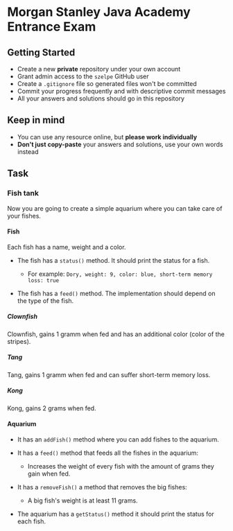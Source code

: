 # Morgan Stanley Java Academy Entrance Exam

## Getting Started

- Create a new **private** repository under your own account
- Grant admin access to the `szelpe` GitHub user
- Create a `.gitignore` file so generated files won't be committed
- Commit your progress frequently and with descriptive commit messages
- All your answers and solutions should go in this repository

## Keep in mind

- You can use any resource online, but **please work individually**
- **Don't just copy-paste** your answers and solutions, use your own words
  instead
  
## Task
  
### Fish tank

Now you are going to create a simple aquarium
where you can take care of your fishes.

#### Fish

Each fish has a name, weight and a color.

- The fish has a `status()` method. It should print the status for a fish.

  - For example: `Dory, weight: 9, color: blue, short-term memory loss: true`

- The fish has a `feed()` method. The implementation should depend
  on the type of the fish.

##### Clownfish

Clownfish, gains 1 gramm when fed and
has an additional color (color of the stripes).

##### Tang

Tang, gains 1 gramm when fed and can suffer short-term memory loss.

##### Kong

Kong, gains 2 grams when fed.

#### Aquarium

- It has an `addFish()` method where you can add fishes to the aquarium.

- It has a `feed()` method that feeds all the fishes in the aquarium:

  - Increases the weight of every fish with the amount of grams
    they gain when fed.

- It has a `removeFish()` a method that removes the big fishes: 

  - A big fish's weight is at least 11 grams.

- The aquarium has a `getStatus()` method it should print
  the status for each fish.
